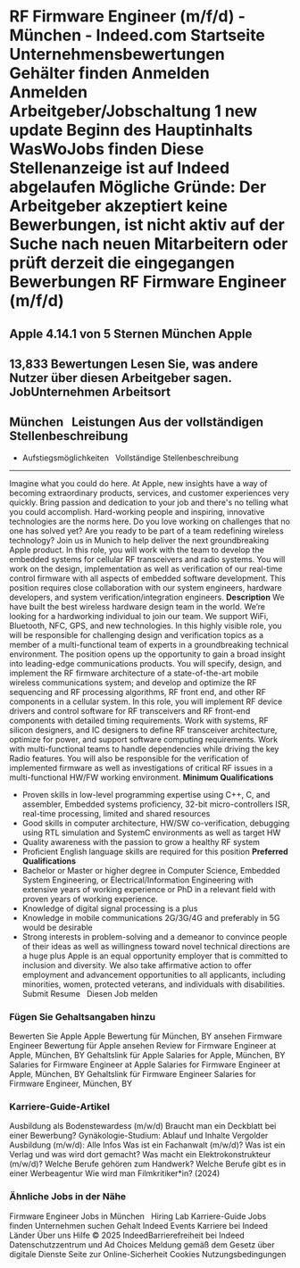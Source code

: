 RF Firmware Engineer (m/f/d) - München - Indeed.com
Startseite
Unternehmensbewertungen
Gehälter finden
Anmelden
Anmelden
Arbeitgeber/Jobschaltung
1 new update
Beginn des Hauptinhalts
WasWoJobs finden
Diese Stellenanzeige ist auf Indeed abgelaufen
Mögliche Gründe: Der Arbeitgeber akzeptiert keine Bewerbungen, ist nicht aktiv auf der Suche nach neuen Mitarbeitern oder prüft derzeit die eingegangen Bewerbungen
RF Firmware Engineer (m/f/d)
============================
Apple
4.14.1 von 5 Sternen
München
Apple
-----
13,833 Bewertungen
Lesen Sie, was andere Nutzer über diesen Arbeitgeber sagen.
JobUnternehmen
Arbeitsort
----------
München
&nbsp;
Leistungen Aus der vollständigen Stellenbeschreibung
----------------------------------------------------
* Aufstiegsmöglichkeiten
&nbsp;
Vollständige Stellenbeschreibung
--------------------------------
Imagine what you could do here. At Apple, new insights have a way of becoming extraordinary products, services, and customer experiences very quickly. Bring passion and dedication to your job and there's no telling what you could accomplish. Hard-working people and inspiring, innovative technologies are the norms here. Do you love working on challenges that no one has solved yet? Are you ready to be part of a team redefining wireless technology? Join us in Munich to help deliver the next groundbreaking Apple product. In this role, you will work with the team to develop the embedded systems for cellular RF transceivers and radio systems. You will work on the design, implementation as well as verification of our real-time control firmware with all aspects of embedded software development. This position requires close collaboration with our system engineers, hardware developers, and system verification/integration engineers.
**Description**
We have built the best wireless hardware design team in the world. We’re looking for a hardworking individual to join our team. We support WiFi, Bluetooth, NFC, GPS, and new technologies. In this highly visible role, you will be responsible for challenging design and verification topics as a member of a multi-functional team of experts in a groundbreaking technical environment. The position opens up the opportunity to gain a broad insight into leading-edge communications products. You will specify, design, and implement the RF firmware architecture of a state-of-the-art mobile wireless communications system; and develop and optimize the RF sequencing and RF processing algorithms, RF front end, and other RF components in a cellular system. In this role, you will implement RF device drivers and control software for RF transceivers and RF front-end components with detailed timing requirements. Work with systems, RF silicon designers, and IC designers to define RF transceiver architecture, optimize for power, and support software computing requirements. Work with multi-functional teams to handle dependencies while driving the key Radio features. You will also be responsible for the verification of implemented firmware as well as investigations of critical RF issues in a multi-functional HW/FW working environment.
**Minimum Qualifications**
* Proven skills in low-level programming expertise using C++, C, and assembler, Embedded systems proficiency, 32-bit micro-controllers ISR, real-time processing, limited and shared resources
* Good skills in computer architecture, HW/SW co-verification, debugging using RTL simulation and SystemC environments as well as target HW
* Quality awareness with the passion to grow a healthy RF system
* Proficient English language skills are required for this position
**Preferred Qualifications**
* Bachelor or Master or higher degree in Computer Science, Embedded System Engineering, or Electrical/Information Engineering with extensive years of working experience or PhD in a relevant field with proven years of working experience.
* Knowledge of digital signal processing is a plus
* Knowledge in mobile communications 2G/3G/4G and preferably in 5G would be desirable
* Strong interests in problem-solving and a demeanor to convince people of their ideas as well as willingness toward novel technical directions are a huge plus
Apple is an equal opportunity employer that is committed to inclusion and diversity. We also take affirmative action to offer employment and advancement opportunities to all applicants, including minorities, women, protected veterans, and individuals with disabilities.
Submit Resume
&nbsp;
Diesen Job melden
### Fügen Sie Gehaltsangaben hinzu
Bewerten Sie Apple
Apple Bewertung für München, BY ansehen
Firmware Engineer Bewertung für Apple ansehen
Review for Firmware Engineer at Apple, München, BY
Gehaltslink für Apple
Salaries for Apple, München, BY
Salaries for Firmware Engineer at Apple
Salaries for Firmware Engineer at Apple, München, BY
Gehaltslink für Firmware Engineer
Salaries for Firmware Engineer, München, BY
&nbsp;
### Karriere-Guide-Artikel
Ausbildung als Bodenstewardess (m/w/d)
Braucht man ein Deckblatt bei einer Bewerbung?
Gynäkologie-Studium: Ablauf und Inhalte
Vergolder Ausbildung (m/w/d): Alle Infos
Was ist ein Fachanwalt (m/w/d)?
Was ist ein Verlag und was wird dort gemacht?
Was macht ein Elektrokonstrukteur (m/w/d)?
Welche Berufe gehören zum Handwerk?
Welche Berufe gibt es in einer Werbeagentur
Wie wird man Filmkritiker\*in? (2024)
&nbsp;
### Ähnliche Jobs in der Nähe
Firmware Engineer Jobs in München
&nbsp;
Hiring Lab Karriere-Guide Jobs finden Unternehmen suchen Gehalt Indeed Events Karriere bei Indeed Länder Über uns Hilfe
© 2025 IndeedBarrierefreiheit bei Indeed Datenschutzzentrum und Ad Choices Meldung gemäß dem Gesetz über digitale Dienste Seite zur Online-Sicherheit Cookies Nutzungsbedingungen